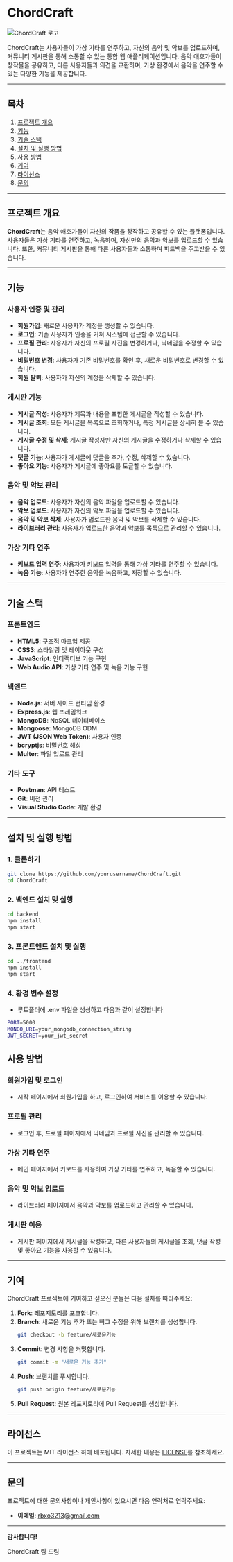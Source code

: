 # ChordCraft

![ChordCraft 로고](frontend/assets/images/logo.png)

ChordCraft는 사용자들이 가상 기타를 연주하고, 자신의 음악 및 악보를 업로드하며, 커뮤니티 게시판을 통해 소통할 수 있는 통합 웹 애플리케이션입니다. 음악 애호가들이 창작물을 공유하고, 다른 사용자들과 의견을 교환하며, 가상 환경에서 음악을 연주할 수 있는 다양한 기능을 제공합니다.

---

## 목차

1. [프로젝트 개요](#프로젝트-개요)
2. [기능](#기능)
3. [기술 스택](#기술-스택)
4. [설치 및 실행 방법](#설치-및-실행-방법)
5. [사용 방법](#사용-방법)
6. [기여](#기여)
7. [라이선스](#라이선스)
8. [문의](#문의)

---

## 프로젝트 개요

**ChordCraft**는 음악 애호가들이 자신의 작품을 창작하고 공유할 수 있는 플랫폼입니다. 사용자들은 가상 기타를 연주하고, 녹음하며, 자신만의 음악과 악보를 업로드할 수 있습니다. 또한, 커뮤니티 게시판을 통해 다른 사용자들과 소통하며 피드백을 주고받을 수 있습니다.

---

## 기능

### 사용자 인증 및 관리

- **회원가입**: 새로운 사용자가 계정을 생성할 수 있습니다.
- **로그인**: 기존 사용자가 인증을 거쳐 시스템에 접근할 수 있습니다.
- **프로필 관리**: 사용자가 자신의 프로필 사진을 변경하거나, 닉네임을 수정할 수 있습니다.
- **비밀번호 변경**: 사용자가 기존 비밀번호를 확인 후, 새로운 비밀번호로 변경할 수 있습니다.
- **회원 탈퇴**: 사용자가 자신의 계정을 삭제할 수 있습니다.

### 게시판 기능

- **게시글 작성**: 사용자가 제목과 내용을 포함한 게시글을 작성할 수 있습니다.
- **게시글 조회**: 모든 게시글을 목록으로 조회하거나, 특정 게시글을 상세히 볼 수 있습니다.
- **게시글 수정 및 삭제**: 게시글 작성자만 자신의 게시글을 수정하거나 삭제할 수 있습니다.
- **댓글 기능**: 사용자가 게시글에 댓글을 추가, 수정, 삭제할 수 있습니다.
- **좋아요 기능**: 사용자가 게시글에 좋아요를 토글할 수 있습니다.

### 음악 및 악보 관리

- **음악 업로드**: 사용자가 자신의 음악 파일을 업로드할 수 있습니다.
- **악보 업로드**: 사용자가 자신의 악보 파일을 업로드할 수 있습니다.
- **음악 및 악보 삭제**: 사용자가 업로드한 음악 및 악보를 삭제할 수 있습니다.
- **라이브러리 관리**: 사용자가 업로드한 음악과 악보를 목록으로 관리할 수 있습니다.

### 가상 기타 연주

- **키보드 입력 연주**: 사용자가 키보드 입력을 통해 가상 기타를 연주할 수 있습니다.
- **녹음 기능**: 사용자가 연주한 음악을 녹음하고, 저장할 수 있습니다.

---

## 기술 스택

### 프론트엔드

- **HTML5**: 구조적 마크업 제공
- **CSS3**: 스타일링 및 레이아웃 구성
- **JavaScript**: 인터랙티브 기능 구현
- **Web Audio API**: 가상 기타 연주 및 녹음 기능 구현

### 백엔드

- **Node.js**: 서버 사이드 런타임 환경
- **Express.js**: 웹 프레임워크
- **MongoDB**: NoSQL 데이터베이스
- **Mongoose**: MongoDB ODM
- **JWT (JSON Web Token)**: 사용자 인증
- **bcryptjs**: 비밀번호 해싱
- **Multer**: 파일 업로드 관리

### 기타 도구

- **Postman**: API 테스트
- **Git**: 버전 관리
- **Visual Studio Code**: 개발 환경

---

## 설치 및 실행 방법

### 1. 클론하기

```bash
git clone https://github.com/yourusername/ChordCraft.git
cd ChordCraft
```

### 2. 백엔드 설치 및 실행

```bash
cd backend
npm install
npm start
```

### 3. 프론트엔드 설치 및 실행

```bash
cd ../frontend
npm install
npm start
```

### 4. 환경 변수 설정

- 루트폴더에 .env 파일을 생성하고 다음과 같이 설정합니다

```bash
PORT=5000
MONGO_URI=your_mongodb_connection_string
JWT_SECRET=your_jwt_secret
```

## 사용 방법

### 회원가입 및 로그인

- 시작 페이지에서 회원가입을 하고, 로그인하여 서비스를 이용할 수 있습니다.

### 프로필 관리

- 로그인 후, 프로필 페이지에서 닉네임과 프로필 사진을 관리할 수 있습니다.

### 가상 기타 연주

- 메인 페이지에서 키보드를 사용하여 가상 기타를 연주하고, 녹음할 수 있습니다.

### 음악 및 악보 업로드

- 라이브러리 페이지에서 음악과 악보를 업로드하고 관리할 수 있습니다.

### 게시판 이용

- 게시판 페이지에서 게시글을 작성하고, 다른 사용자들의 게시글을 조회, 댓글 작성 및 좋아요 기능을 사용할 수 있습니다.

---

## 기여

ChordCraft 프로젝트에 기여하고 싶으신 분들은 다음 절차를 따라주세요:

1. **Fork**: 레포지토리를 포크합니다.
2. **Branch**: 새로운 기능 추가 또는 버그 수정을 위해 브랜치를 생성합니다.
   ```bash
   git checkout -b feature/새로운기능
   ```
3. **Commit**: 변경 사항을 커밋합니다.
   ```bash
   git commit -m "새로운 기능 추가"
   ```
4. **Push**: 브랜치를 푸시합니다.
   ```bash
   git push origin feature/새로운기능
   ```
5. **Pull Request**: 원본 레포지토리에 Pull Request를 생성합니다.

---

## 라이선스

이 프로젝트는 MIT 라이선스 하에 배포됩니다. 자세한 내용은 [LICENSE](./LICENSE)를 참조하세요.

---

## 문의

프로젝트에 대한 문의사항이나 제안사항이 있으시면 다음 연락처로 연락주세요:

- **이메일**: rbxo3213@gmail.com

---

**감사합니다!**

ChordCraft 팀 드림
